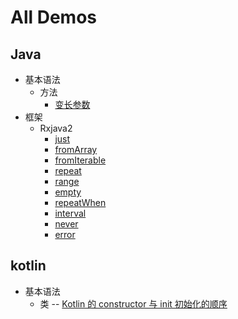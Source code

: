 # All Demos

## Java

- 基本语法
    - 方法
        - [变长参数](src/main/java/top/mcwebsite/java/demo/base/method/VarargsDemo.java)
- 框架
    - Rxjava2
        - [just](src/main/java/top/mcwebsite/java/demo/rxjava2/SimpleRxJava2DemoJust.java)
        - [fromArray](src/main/java/top/mcwebsite/java/demo/rxjava2/SimpleRxJava2DemoFromArray.java)
        - [fromIterable](src/main/java/top/mcwebsite/java/demo/rxjava2/SimpleRxJava2DemoFromIterable.java)
        - [repeat](src/main/java/top/mcwebsite/java/demo/rxjava2/SimpleRxJava2DemoFromRepeat.java)
        - [range](src/main/java/top/mcwebsite/java/demo/rxjava2/SimpleRxJava2DemoRange.java)
        - [empty](src/main/java/top/mcwebsite/java/demo/rxjava2/SimpleRxJava2DemoEmpty.java)
        - [repeatWhen](src/main/java/top/mcwebsite/java/demo/rxjava2/SimpleRxJava2DemoRepeatWhen.java)
        - [interval](src/main/java/top/mcwebsite/java/demo/rxjava2/SimpleRxJava2DemoInterval.java)
        - [never](src/main/java/top/mcwebsite/java/demo/rxjava2/SimpleRxJava2DemoNever.java)
        - [error](src/main/java/top/mcwebsite/java/demo/rxjava2/SimpleRxJava2DemoError.java)
## kotlin

- 基本语法
    - 类
        -- [Kotlin 的 constructor 与 init 初始化的顺序](/src/main/kotlin/top/mcwebsite/kotlin/demo/base/InitOrder.kt)